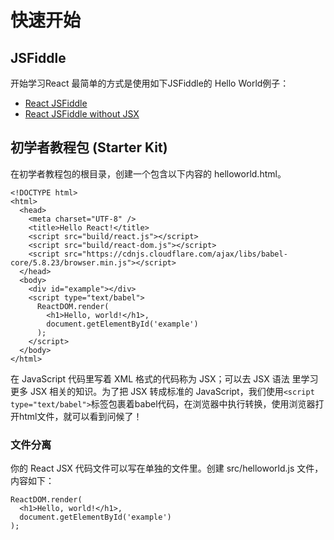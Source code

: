 # 快速开始
## JSFiddle
开始学习React 最简单的方式是使用如下JSFiddle的 Hello World例子：
* [React JSFiddle](https://jsfiddle.net/reactjs/69z2wepo/)
* [React JSFiddle without JSX](https://jsfiddle.net/reactjs/5vjqabv3/)

## 初学者教程包 (Starter Kit)

在初学者教程包的根目录，创建一个包含以下内容的 helloworld.html。
```
<!DOCTYPE html>
<html>
  <head>
    <meta charset="UTF-8" />
    <title>Hello React!</title>
    <script src="build/react.js"></script>
    <script src="build/react-dom.js"></script>
    <script src="https://cdnjs.cloudflare.com/ajax/libs/babel-core/5.8.23/browser.min.js"></script>
  </head>
  <body>
    <div id="example"></div>
    <script type="text/babel">
      ReactDOM.render(
        <h1>Hello, world!</h1>,
        document.getElementById('example')
      );
    </script>
  </body>
</html>
```
在 JavaScript 代码里写着 XML 格式的代码称为 JSX；可以去 JSX 语法 里学习更多 JSX 相关的知识。为了把 JSX 转成标准的 JavaScript，我们使用`<script type="text/babel">`标签包裹着babel代码，在浏览器中执行转换，使用浏览器打开html文件，就可以看到问候了！
### 文件分离
你的 React JSX 代码文件可以写在单独的文件里。创建 src/helloworld.js 文件，内容如下：
```
ReactDOM.render(
  <h1>Hello, world!</h1>,
  document.getElementById('example')
);
```
